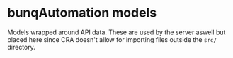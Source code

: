 # bunqAutomation models

Models wrapped around API data. These are used by the server aswell but placed here since CRA doesn't allow for importing files outside the `src/` directory.
